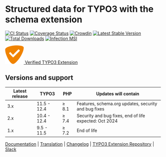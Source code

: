 # Structured data for TYPO3 with the schema extension

[![CI Status](https://github.com/brotkrueml/schema/workflows/CI/badge.svg?branch=main)](https://github.com/brotkrueml/schema/actions?query=workflow%3ACI)
[![Coverage Status](https://coveralls.io/repos/github/brotkrueml/schema/badge.svg?branch=main)](https://coveralls.io/github/brotkrueml/schema?branch=main)
[![Crowdin](https://badges.crowdin.net/typo3-extension-schema/localized.svg)](https://crowdin.com/project/typo3-extension-schema)
[![Latest Stable Version](https://img.shields.io/packagist/v/brotkrueml/schema.svg?label=stable)](https://packagist.org/packages/brotkrueml/schema)
[![Total Downloads](https://img.shields.io/packagist/dt/brotkrueml/schema.svg)](https://packagist.org/packages/brotkrueml/schema)
[![Infection MSI](https://img.shields.io/endpoint?style=flat&url=https%3A%2F%2Fbadge-api.stryker-mutator.io%2Fgithub.com%2Fbrotkrueml%2Fschema%2Fmain)](https://dashboard.stryker-mutator.io/reports/github.com/brotkrueml/schema/main)

[![Verified TYPO3 Extension](Documentation/Images/verified.svg) Verified TYPO3 Extension](https://typo3.com/typo3-cms/verified-extensions-integrations-for-typo3/extensions/embedding-schemaorg-vocabulary-in-typo3)

## Versions and support

| Latest release | TYPO3       | PHP   | Updates will contain                                   |
|----------------|-------------|-------|--------------------------------------------------------|
| 3.x            | 11.5 - 12.4 | ≥ 8.1 | Features, schema.org updates, security and bug fixes   |
| 2.x            | 10.4 - 12.4 | ≥ 7.4 | Security and bug fixes, end of life expected: Oct 2024 |
| 1.x            | 9.5 - 11.5  | ≥ 7.2 | End of life                                            |

[Documentation](https://docs.typo3.org/p/brotkrueml/schema/main/en-us/) |
[Translation](https://crowdin.com/project/typo3-extension-schema) |
[Changelog](https://github.com/brotkrueml/schema/blob/main/CHANGELOG.md) |
[TYPO3 Extension Repository](https://extensions.typo3.org/extension/schema) |
[Slack](https://typo3.slack.com/app_redirect?channel=CV36M73D5)
